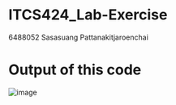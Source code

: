 # ITCS424_Lab-Exercise
6488052 Sasasuang Pattanakitjaroenchai


# Output of this code 


![image](https://github.com/qndska/ITCS424_Lab-Exercise/assets/106175374/15efa3b1-1a64-48fc-9712-688a55a41c60)
